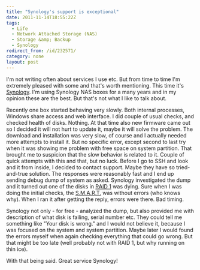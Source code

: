 ```yaml
---
title: "Synology's support is exceptional"
date: 2011-11-14T18:55:22Z
tags:
  - Life
  - Network Attached Storage (NAS)
  - Storage &amp; Backup
  - Synology
redirect_from: /id/232571/
category: none
layout: post
---
```

I'm not writing often about services I use etc. But from time to time I'm extremely pleased with some and that's worth mentioning. This time it's [Synology][1]. I'm using Synology NAS boxes for a many years and in my opinion these are the best. But that's not what I like to talk about.

Recently one box started behaving very slowly. Both internal processes, Windows share access and web interface. I did couple of usual checks, and checked health of disks. Nothing. At that time also new firmware came out so I decided it will not hurt to update it, maybe it will solve the problem. The download and installation was very slow, of course and I actually needed more attempts to install it. But no specific error, except second to last try when it was showing me problem with free space on system partition. That brought me to suspicion that the slow behavior is related to it. Couple of quick attempts with this and that, but no luck. Before I go to SSH and look and it from inside, I decided to contact support. Maybe they have so tried-and-true solution. The responses were reasonably fast and I end up sending debug dump of system as asked. Synology investigated the dump and it turned out one of the disks in [RAID 1][2] was dying. Sure when I was doing the initial checks, the [S.M.A.R.T.][3] was without errors (who knows why). When I ran it after getting the reply, errors were there. Bad timing.

Synology not only - for free - analyzed the dump, but also provided me with description of what disk is failing, serial number etc. They could tell me something like "Your disk is wrong." and I would not believe it, because I was focused on the system and system partition. Maybe later I would found the errors myself when again checking everything that could go wrong. But that might be too late (well probably not with RAID 1, but why running on thin ice).

With that being said. Great service Synology!

[1]: http://www.synology.com
[2]: http://en.wikipedia.org/wiki/Standard_RAID_levels#RAID_1
[3]: http://en.wikipedia.org/wiki/S.M.A.R.T.
